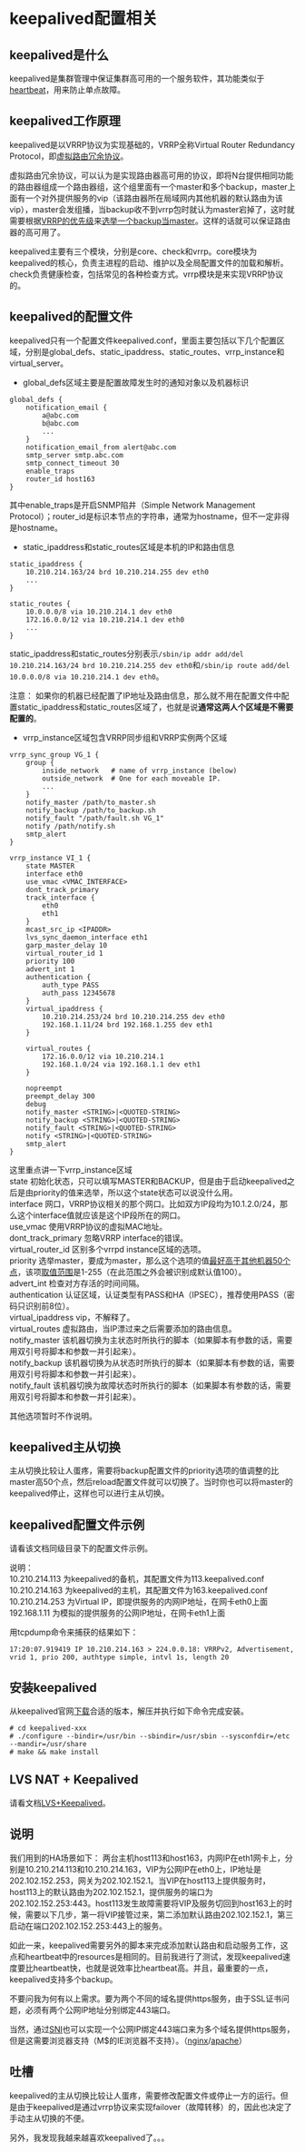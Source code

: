 # keepalived配置相关

## keepalived是什么
keepalived是集群管理中保证集群高可用的一个服务软件，其功能类似于[heartbeat][heartbeat]，用来防止单点故障。

## keepalived工作原理
keepalived是以VRRP协议为实现基础的，VRRP全称Virtual Router Redundancy Protocol，即[虚拟路由冗余协议][vrrp]。

虚拟路由冗余协议，可以认为是实现路由器高可用的协议，即将N台提供相同功能的路由器组成一个路由器组，这个组里面有一个master和多个backup，master上面有一个对外提供服务的vip（该路由器所在局域网内其他机器的默认路由为该vip），master会发组播，当backup收不到vrrp包时就认为master宕掉了，这时就需要根据[VRRP的优先级][vrrp_priority]来[选举一个backup当master][select_master]。这样的话就可以保证路由器的高可用了。

keepalived主要有三个模块，分别是core、check和vrrp。core模块为keepalived的核心，负责主进程的启动、维护以及全局配置文件的加载和解析。check负责健康检查，包括常见的各种检查方式。vrrp模块是来实现VRRP协议的。

## keepalived的配置文件
keepalived只有一个配置文件keepalived.conf，里面主要包括以下几个配置区域，分别是global\_defs、static\_ipaddress、static\_routes、vrrp\_instance和virtual\_server。

* global\_defs区域主要是配置故障发生时的通知对象以及机器标识

```
global_defs {
    notification_email {
        a@abc.com
        b@abc.com
        ...
    }
    notification_email_from alert@abc.com
    smtp_server smtp.abc.com
    smtp_connect_timeout 30
    enable_traps
    router_id host163
}
```

其中enable\_traps是开启SNMP陷井（Simple Network Management Protocol）；router\_id是标识本节点的字符串，通常为hostname，但不一定非得是hostname。

* static\_ipaddress和static\_routes区域是本机的IP和路由信息

```
static_ipaddress {
    10.210.214.163/24 brd 10.210.214.255 dev eth0
    ...
}

static_routes {
    10.0.0.0/8 via 10.210.214.1 dev eth0
    172.16.0.0/12 via 10.210.214.1 dev eth0
    ...
}
```

static\_ipaddress和static\_routes分别表示`/sbin/ip addr add/del 10.210.214.163/24 brd 10.210.214.255 dev eth0`和`/sbin/ip route add/del 10.0.0.0/8 via 10.210.214.1 dev eth0`。

注意： 如果你的机器已经配置了IP地址及路由信息，那么就不用在配置文件中配置static\_ipaddress和static\_routes区域了，也就是说**通常这两人个区域是不需要配置的**。

* vrrp\_instance区域包含VRRP同步组和VRRP实例两个区域

```
vrrp_sync_group VG_1 {
    group {
        inside_network   # name of vrrp_instance (below)
        outside_network  # One for each moveable IP.
        ...
    }
    notify_master /path/to_master.sh
    notify_backup /path/to_backup.sh
    notify_fault "/path/fault.sh VG_1"
    notify /path/notify.sh
    smtp_alert
}

vrrp_instance VI_1 {
    state MASTER
    interface eth0
    use_vmac <VMAC_INTERFACE>
    dont_track_primary
    track_interface {
        eth0
        eth1
    }
    mcast_src_ip <IPADDR>
    lvs_sync_daemon_interface eth1
    garp_master_delay 10
    virtual_router_id 1
    priority 100
    advert_int 1
    authentication {
        auth_type PASS
        auth_pass 12345678
    }
    virtual_ipaddress {
        10.210.214.253/24 brd 10.210.214.255 dev eth0
        192.168.1.11/24 brd 192.168.1.255 dev eth1
    }

    virtual_routes {
        172.16.0.0/12 via 10.210.214.1
        192.168.1.0/24 via 192.168.1.1 dev eth1
    }

    nopreempt
    preempt_delay 300
    debug
    notify_master <STRING>|<QUOTED-STRING>
    notify_backup <STRING>|<QUOTED-STRING>
    notify_fault <STRING>|<QUOTED-STRING>
    notify <STRING>|<QUOTED-STRING>
    smtp_alert
}
```
这里重点讲一下vrrp\_instance区域  
state 初始化状态，只可以填写MASTER和BACKUP，但是由于启动keepalived之后是由priority的值来选举，所以这个state状态可以说没什么用。  
interface 网口，VRRP协议相关的那个网口。比如双方IP段均为10.1.2.0/24，那么这个interface值就应该是这个IP段所在的网口。  
use\_vmac 使用VRRP协议的虚拟MAC地址。  
dont\_track\_primary 忽略VRRP interface的错误。  
virtual\_router\_id 区别多个vrrpd instance区域的选项。  
priority 选举master，要成为master，那么这个选项的值[最好高于其他机器50个点][priority_more_than_50]，该项[取值范围][priority]是1-255（在此范围之外会被识别成默认值100）。  
advert\_int 检查对方存活的时间间隔。  
authentication 认证区域，认证类型有PASS和HA（IPSEC），推荐使用PASS（密码只识别前8位）。  
virtual\_ipaddress vip，不解释了。  
virtual\_routes 虚拟路由，当IP漂过来之后需要添加的路由信息。  
notify\_master 该机器切换为主状态时所执行的脚本（如果脚本有参数的话，需要用双引号将脚本和参数一并引起来）。  
notify\_backup 该机器切换为从状态时所执行的脚本（如果脚本有参数的话，需要用双引号将脚本和参数一并引起来）。  
notify\_fault  该机器切换为故障状态时所执行的脚本（如果脚本有参数的话，需要用双引号将脚本和参数一并引起来）。

其他选项暂时不作说明。

## keepalived主从切换

主从切换比较让人蛋疼，需要将backup配置文件的priority选项的值调整的比master高50个点，然后reload配置文件就可以切换了。当时你也可以将master的keepalived停止，这样也可以进行主从切换。

## keepalived配置文件示例
请看该文档同级目录下的配置文件示例。

说明：  
10.210.214.113 为keepalived的备机，其配置文件为113.keepalived.conf  
10.210.214.163 为keepalived的主机，其配置文件为163.keepalived.conf  
10.210.214.253 为Virtual IP，即提供服务的内网IP地址，在网卡eth0上面  
192.168.1.11 为模拟的提供服务的公网IP地址，在网卡eth1上面

用tcpdump命令来捕获的结果如下：

```
17:20:07.919419 IP 10.210.214.163 > 224.0.0.18: VRRPv2, Advertisement, vrid 1, prio 200, authtype simple, intvl 1s, length 20
```

## 安装keepalived
从keepalived官网[下载][keepalived]合适的版本，解压并执行如下命令完成安装。

```
# cd keepalived-xxx
# ./configure --bindir=/usr/bin --sbindir=/usr/sbin --sysconfdir=/etc --mandir=/usr/share
# make && make install
```

## LVS NAT + Keepalived

请看文档[LVS+Keepalived][lvs_keepalived]。

## 说明

我们用到的HA场景如下： 两台主机host113和host163，内网IP在eth1网卡上，分别是10.210.214.113和10.210.214.163，VIP为公网IP在eth0上，IP地址是202.102.152.253，网关为202.102.152.1。当VIP在host113上提供服务时，host113上的默认路由为202.102.152.1，提供服务的端口为202.102.152.253:443。host113发生故障需要将VIP及服务切回到host163上的时候，需要以下几步，第一将VIP接管过来，第二添加默认路由202.102.152.1，第三启动在端口202.102.152.253:443上的服务。

如此一来，keepalived需要另外的脚本来完成添加默认路由和启动服务工作，这点和heartbeat中的resources是相同的。目前我进行了测试，发现keepalived速度要比heartbeat快，也就是说效率比heartbeat高。并且，最重要的一点，keepalived支持多个backup。

不要问我为何有以上需求。要为两个不同的域名提供https服务，由于SSL证书问题，必须有两个公网IP地址分别绑定443端口。

当然，通过[SNI][sni]也可以实现一个公网IP绑定443端口来为多个域名提供https服务，但是这需要浏览器支持（M$的IE浏览器不支持）。（[nginx][nginx]/[apache][apache]）

## 吐槽

keepalived的主从切换比较让人蛋疼，需要修改配置文件或停止一方的运行。但是由于keepalived是通过vrrp协议来实现failover（故障转移）的，因此也决定了手动主从切换的不便。

另外，我发现我越来越喜欢keepalived了。。。

[vrrp]: http://en.wikipedia.org/wiki/VRRP
[heartbeat]: https://github.com/chenzhiwei/linux/tree/master/heartbeat
[keepalived]: http://www.keepalived.org/download.html
[sni]: http://en.wikipedia.org/wiki/Server_Name_Indication
[nginx]: http://nginx.org/en/docs/http/configuring_https_servers.html#sni
[apache]: http://wiki.apache.org/httpd/NameBasedSSLVHostsWithSNI
[vrrp_priority]: http://tools.ietf.org/html/rfc5798#section-5.1
[select_master]: http://en.wikipedia.org/wiki/Virtual_Router_Redundancy_Protocol#Elections_of_master_routers
[priority_more_than_50]: http://tools.ietf.org/html/rfc5798#section-8.3.2
[priority]: http://tools.ietf.org/html/rfc5798#section-5.2.4
[lvs_keepalived]: https://github.com/chenzhiwei/linux/tree/master/lvs-keepalived
